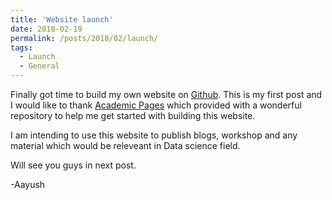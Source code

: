 ```yaml
---
title: 'Website launch'
date: 2018-02-19
permalink: /posts/2018/02/launch/
tags:
  - Launch
  - General
---
```


Finally got time to build my own website on [Github](https://github.com/). This is my first post and I would like to thank [Academic Pages](https://github.com/academicpages/academicpages.github.io) which provided with a wonderful repository to help me get started with building this website.

I am intending to use this website to publish blogs, workshop and any material which would be releveant in Data science field.

Will see you guys in next post.

-Aayush